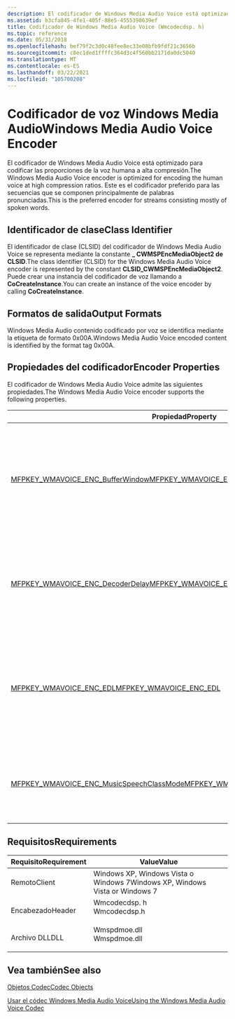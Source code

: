 ```yaml
---
description: El codificador de Windows Media Audio Voice está optimizado para codificar las proporciones de la voz humana a alta compresión. Este es el codificador preferido para las secuencias que se componen principalmente de palabras pronunciadas.
ms.assetid: b3cfa845-4fe1-405f-88e5-4555398639ef
title: Codificador de Windows Media Audio Voice (Wmcodecdsp. h)
ms.topic: reference
ms.date: 05/31/2018
ms.openlocfilehash: bef79f2c3d0c48fee8ec33e08bfb9fdf21c3656b
ms.sourcegitcommit: c8ec1ded1ffffc364d3c4f560bb2171da0dc5040
ms.translationtype: MT
ms.contentlocale: es-ES
ms.lasthandoff: 03/22/2021
ms.locfileid: "105700208"
---
```

# <a name="windows-media-audio-voice-encoder"></a><span data-ttu-id="07538-104">Codificador de voz Windows Media Audio</span><span class="sxs-lookup"><span data-stu-id="07538-104">Windows Media Audio Voice Encoder</span></span>

<span data-ttu-id="07538-105">El codificador de Windows Media Audio Voice está optimizado para codificar las proporciones de la voz humana a alta compresión.</span><span class="sxs-lookup"><span data-stu-id="07538-105">The Windows Media Audio Voice encoder is optimized for encoding the human voice at high compression ratios.</span></span> <span data-ttu-id="07538-106">Este es el codificador preferido para las secuencias que se componen principalmente de palabras pronunciadas.</span><span class="sxs-lookup"><span data-stu-id="07538-106">This is the preferred encoder for streams consisting mostly of spoken words.</span></span>

## <a name="class-identifier"></a><span data-ttu-id="07538-107">Identificador de clase</span><span class="sxs-lookup"><span data-stu-id="07538-107">Class Identifier</span></span>

<span data-ttu-id="07538-108">El identificador de clase (CLSID) del codificador de Windows Media Audio Voice se representa mediante la constante **\_ CWMSPEncMediaObject2 de CLSID**.</span><span class="sxs-lookup"><span data-stu-id="07538-108">The class identifier (CLSID) for the Windows Media Audio Voice encoder is represented by the constant **CLSID\_CWMSPEncMediaObject2**.</span></span> <span data-ttu-id="07538-109">Puede crear una instancia del codificador de voz llamando a **CoCreateInstance**.</span><span class="sxs-lookup"><span data-stu-id="07538-109">You can create an instance of the voice encoder by calling **CoCreateInstance**.</span></span>

## <a name="output-formats"></a><span data-ttu-id="07538-110">Formatos de salida</span><span class="sxs-lookup"><span data-stu-id="07538-110">Output Formats</span></span>

<span data-ttu-id="07538-111">Windows Media Audio contenido codificado por voz se identifica mediante la etiqueta de formato 0x00A.</span><span class="sxs-lookup"><span data-stu-id="07538-111">Windows Media Audio Voice encoded content is identified by the format tag 0x00A.</span></span>

## <a name="encoder-properties"></a><span data-ttu-id="07538-112">Propiedades del codificador</span><span class="sxs-lookup"><span data-stu-id="07538-112">Encoder Properties</span></span>

<span data-ttu-id="07538-113">El codificador de Windows Media Audio Voice admite las siguientes propiedades.</span><span class="sxs-lookup"><span data-stu-id="07538-113">The Windows Media Audio Voice encoder supports the following properties.</span></span>



<table>
<thead>
<tr class="header">
<th><span data-ttu-id="07538-114">Propiedad</span><span class="sxs-lookup"><span data-stu-id="07538-114">Property</span></span></th>
<th><span data-ttu-id="07538-115">Descripción</span><span class="sxs-lookup"><span data-stu-id="07538-115">Description</span></span></th>
</tr>
</thead>
<tbody>
<tr class="odd">
<td><span data-ttu-id="07538-116"><a href="mfpkey-wmavoice-enc-bufferwindowproperty.md">MFPKEY_WMAVOICE_ENC_BufferWindow</a></span><span class="sxs-lookup"><span data-stu-id="07538-116"><a href="mfpkey-wmavoice-enc-bufferwindowproperty.md">MFPKEY_WMAVOICE_ENC_BufferWindow</a></span></span></td>
<td><span data-ttu-id="07538-117">Especifica la ventana de búfer, en milisegundos, que se usa para el códec de voz.</span><span class="sxs-lookup"><span data-stu-id="07538-117">Specifies the buffer window, in milliseconds, used for the voice codec.</span></span><br/> <dl> <span data-ttu-id="07538-118">Windows XP y versiones posteriores.</span><span class="sxs-lookup"><span data-stu-id="07538-118">Windows XP and later.</span></span><br />
<span data-ttu-id="07538-119">De solo escritura.</span><span class="sxs-lookup"><span data-stu-id="07538-119">Write-only.</span></span><br />
</dl></td>
</tr>
<tr class="even">
<td><span data-ttu-id="07538-120"><a href="mfpkey-wmavoice-enc-decoderdelayproperty.md">MFPKEY_WMAVOICE_ENC_DecoderDelay</a></span><span class="sxs-lookup"><span data-stu-id="07538-120"><a href="mfpkey-wmavoice-enc-decoderdelayproperty.md">MFPKEY_WMAVOICE_ENC_DecoderDelay</a></span></span></td>
<td><span data-ttu-id="07538-121">Especifica la latencia del codificador en unidades de paquetes.</span><span class="sxs-lookup"><span data-stu-id="07538-121">Specifies encoder latency in packet units.</span></span><br/> <dl> <span data-ttu-id="07538-122">Windows XP y versiones posteriores.</span><span class="sxs-lookup"><span data-stu-id="07538-122">Windows XP and later.</span></span><br />
<span data-ttu-id="07538-123">De solo escritura.</span><span class="sxs-lookup"><span data-stu-id="07538-123">Write-only.</span></span><br />
</dl></td>
</tr>
<tr class="odd">
<td><span data-ttu-id="07538-124"><a href="mfpkey-wmavoice-enc-edlproperty.md">MFPKEY_WMAVOICE_ENC_EDL</a></span><span class="sxs-lookup"><span data-stu-id="07538-124"><a href="mfpkey-wmavoice-enc-edlproperty.md">MFPKEY_WMAVOICE_ENC_EDL</a></span></span></td>
<td><span data-ttu-id="07538-125">Especifica las partes de contenido que el códec de voz debe codificar como música.</span><span class="sxs-lookup"><span data-stu-id="07538-125">Specifies the portions of content to be encoded as music by the voice codec.</span></span><br/> <dl> <span data-ttu-id="07538-126">Windows XP y versiones posteriores.</span><span class="sxs-lookup"><span data-stu-id="07538-126">Windows XP and later.</span></span><br />
<span data-ttu-id="07538-127">Lectura/escritura</span><span class="sxs-lookup"><span data-stu-id="07538-127">Read/write.</span></span><br />
</dl></td>
</tr>
<tr class="even">
<td><span data-ttu-id="07538-128"><a href="mfpkey-wmavoice-enc-musicspeechclassmodeproperty.md">MFPKEY_WMAVOICE_ENC_MusicSpeechClassMode</a></span><span class="sxs-lookup"><span data-stu-id="07538-128"><a href="mfpkey-wmavoice-enc-musicspeechclassmodeproperty.md">MFPKEY_WMAVOICE_ENC_MusicSpeechClassMode</a></span></span></td>
<td><span data-ttu-id="07538-129">Especifica el modo del códec de voz.</span><span class="sxs-lookup"><span data-stu-id="07538-129">Specifies the mode of the voice codec.</span></span><br/> <dl> <span data-ttu-id="07538-130">Windows XP y versiones posteriores.</span><span class="sxs-lookup"><span data-stu-id="07538-130">Windows XP and later.</span></span><br />
<span data-ttu-id="07538-131">Lectura/escritura</span><span class="sxs-lookup"><span data-stu-id="07538-131">Read/write.</span></span><br />
</dl></td>
</tr>
</tbody>
</table>



 

## <a name="requirements"></a><span data-ttu-id="07538-132">Requisitos</span><span class="sxs-lookup"><span data-stu-id="07538-132">Requirements</span></span>



| <span data-ttu-id="07538-133">Requisito</span><span class="sxs-lookup"><span data-stu-id="07538-133">Requirement</span></span> | <span data-ttu-id="07538-134">Value</span><span class="sxs-lookup"><span data-stu-id="07538-134">Value</span></span> |
|-------------------|-----------------------------------------------------------------------------------------|
| <span data-ttu-id="07538-135">Remoto</span><span class="sxs-lookup"><span data-stu-id="07538-135">Client</span></span><br/> | <span data-ttu-id="07538-136">Windows XP, Windows Vista o Windows 7</span><span class="sxs-lookup"><span data-stu-id="07538-136">Windows XP, Windows Vista or Windows 7</span></span><br/>                                       |
| <span data-ttu-id="07538-137">Encabezado</span><span class="sxs-lookup"><span data-stu-id="07538-137">Header</span></span><br/> | <dl> <span data-ttu-id="07538-138"><dt>Wmcodecdsp. h</dt></span><span class="sxs-lookup"><span data-stu-id="07538-138"><dt>Wmcodecdsp.h</dt></span></span> </dl> |
| <span data-ttu-id="07538-139">Archivo DLL</span><span class="sxs-lookup"><span data-stu-id="07538-139">DLL</span></span><br/>    | <dl> <span data-ttu-id="07538-140"><dt>Wmspdmoe.dll</dt></span><span class="sxs-lookup"><span data-stu-id="07538-140"><dt>Wmspdmoe.dll</dt></span></span> </dl> |



## <a name="see-also"></a><span data-ttu-id="07538-141">Vea también</span><span class="sxs-lookup"><span data-stu-id="07538-141">See also</span></span>

<dl> <dt>

[<span data-ttu-id="07538-142">Objetos Codec</span><span class="sxs-lookup"><span data-stu-id="07538-142">Codec Objects</span></span>](codecobjects.md)
</dt> <dt>

[<span data-ttu-id="07538-143">Usar el códec Windows Media Audio Voice</span><span class="sxs-lookup"><span data-stu-id="07538-143">Using the Windows Media Audio Voice Codec</span></span>](usingthewindowsmediaaudio9voicecodec.md)
</dt> </dl>

 

 




